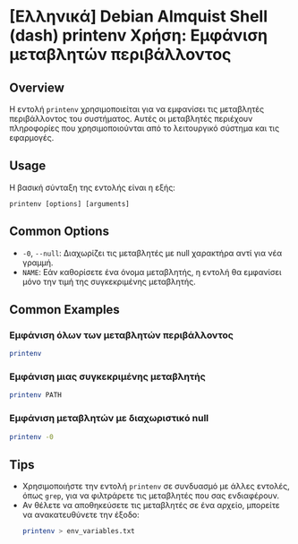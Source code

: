 # [Ελληνικά] Debian Almquist Shell (dash) printenv Χρήση: Εμφάνιση μεταβλητών περιβάλλοντος

## Overview
Η εντολή `printenv` χρησιμοποιείται για να εμφανίσει τις μεταβλητές περιβάλλοντος του συστήματος. Αυτές οι μεταβλητές περιέχουν πληροφορίες που χρησιμοποιούνται από το λειτουργικό σύστημα και τις εφαρμογές.

## Usage
Η βασική σύνταξη της εντολής είναι η εξής:

```
printenv [options] [arguments]
```

## Common Options
- `-0`, `--null`: Διαχωρίζει τις μεταβλητές με null χαρακτήρα αντί για νέα γραμμή.
- `NAME`: Εάν καθορίσετε ένα όνομα μεταβλητής, η εντολή θα εμφανίσει μόνο την τιμή της συγκεκριμένης μεταβλητής.

## Common Examples
### Εμφάνιση όλων των μεταβλητών περιβάλλοντος
```bash
printenv
```

### Εμφάνιση μιας συγκεκριμένης μεταβλητής
```bash
printenv PATH
```

### Εμφάνιση μεταβλητών με διαχωριστικό null
```bash
printenv -0
```

## Tips
- Χρησιμοποιήστε την εντολή `printenv` σε συνδυασμό με άλλες εντολές, όπως `grep`, για να φιλτράρετε τις μεταβλητές που σας ενδιαφέρουν.
- Αν θέλετε να αποθηκεύσετε τις μεταβλητές σε ένα αρχείο, μπορείτε να ανακατευθύνετε την έξοδο:
  ```bash
  printenv > env_variables.txt
  ```